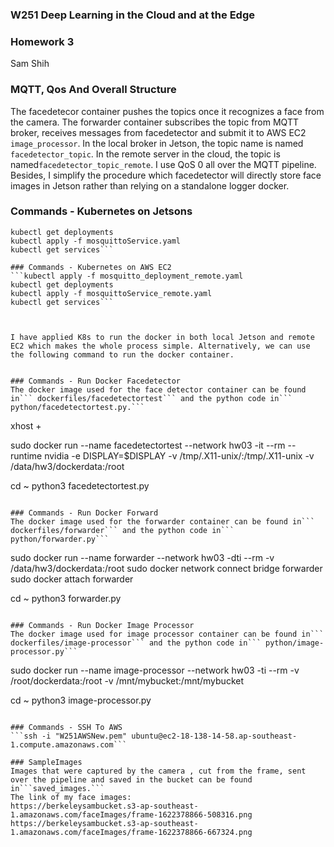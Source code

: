 ### W251 Deep Learning in the Cloud and at the Edge
### Homework 3
Sam Shih

### MQTT, Qos And Overall Structure
The facedetecor container pushes the topics once it recognizes a face from the camera. The forwarder container subscribes the topic from MQTT broker, receives messages from facedetector and submit it to AWS EC2``` image_processor```. In the local broker in Jetson, the topic name is named``` facedetector_topic```. In the remote server in the cloud, the topic is named```facedetector_topic_remote```. I use QoS 0 all over the MQTT pipeline. Besides, I simplify the procedure which facedetector will directly store face images in Jetson rather than relying on a standalone logger docker.

### Commands - Kubernetes on Jetsons
```kubectl apply -f mosquitto_deployment.yaml
kubectl get deployments
kubectl apply -f mosquittoService.yaml
kubectl get services```

### Commands - Kubernetes on AWS EC2
```kubectl apply -f mosquitto_deployment_remote.yaml
kubectl get deployments
kubectl apply -f mosquittoService_remote.yaml
kubectl get services```



I have applied K8s to run the docker in both local Jetson and remote EC2 which makes the whole process simple. Alternatively, we can use the following command to run the docker container.


### Commands - Run Docker Facedetector
The docker image used for the face detector container can be found in``` dockerfiles/facedetectortest``` and the python code in``` python/facedetectortest.py.```

```
xhost +

sudo docker run --name facedetectortest --network hw03 -it --rm --runtime nvidia -e DISPLAY=$DISPLAY -v /tmp/.X11-unix/:/tmp/.X11-unix -v /data/hw3/dockerdata:/root

cd ~
python3 facedetectortest.py
```

### Commands - Run Docker Forward
The docker image used for the forwarder container can be found in``` dockerfiles/forwarder``` and the python code in``` python/forwarder.py```

```
sudo docker run --name forwarder --network hw03 -dti --rm -v /data/hw3/dockerdata:/root
sudo docker network connect bridge forwarder
sudo docker attach forwarder

cd ~
python3 forwarder.py
```

### Commands - Run Docker Image Processor
The docker image used for image processor container can be found in``` dockerfiles/image-processor``` and the python code in``` python/image-processor.py```

```
sudo docker run --name image-processor --network hw03 -ti --rm -v /root/dockerdata:/root -v /mnt/mybucket:/mnt/mybucket

cd ~
python3 image-processor.py
```

### Commands - SSH To AWS
```ssh -i "W251AWSNew.pem" ubuntu@ec2-18-138-14-58.ap-southeast-1.compute.amazonaws.com```

### SampleImages
Images that were captured by the camera , cut from the frame, sent over the pipeline and saved in the bucket can be found in```saved_images.```
The link of my face images:
https://berkeleysambucket.s3-ap-southeast-1.amazonaws.com/faceImages/frame-1622378866-508316.png
https://berkeleysambucket.s3-ap-southeast-1.amazonaws.com/faceImages/frame-1622378866-667324.png

